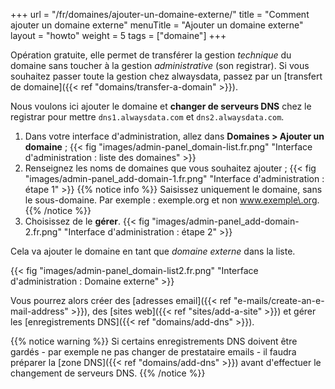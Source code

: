 +++
url = "/fr/domaines/ajouter-un-domaine-externe/"
title = "Comment ajouter un domaine externe"
menuTitle = "Ajouter un domaine externe"
layout = "howto"
weight = 5
tags = ["domaine"]
+++

Opération gratuite, elle permet de transférer la gestion _technique_ du domaine sans toucher à la gestion _administrative_ (son registrar). Si vous souhaitez passer toute la gestion chez alwaysdata, passez par un [transfert de domaine]({{< ref "domains/transfer-a-domain" >}}).

Nous voulons ici ajouter le domaine et **changer de serveurs DNS** chez le registrar pour mettre `dns1.alwaysdata.com` et `dns2.alwaysdata.com`.

1. Dans votre interface d'administration, allez dans **Domaines > Ajouter un domaine** ;
   {{< fig "images/admin-panel_domain-list.fr.png" "Interface d'administration : liste des domaines" >}}
2. Renseignez les noms de domaines que vous souhaitez ajouter ;
   {{< fig "images/admin-panel_add-domain-1.fr.png" "Interface d'administration : étape 1" >}}
   {{% notice info %}}
   Saisissez uniquement le domaine, sans le sous-domaine. Par exemple : exemple.org et non www.exemple\.org.
   {{% /notice %}}
3. Choisissez de le **gérer**.
   {{< fig "images/admin-panel_add-domain-2.fr.png" "Interface d'administration : étape 2" >}}

Cela va ajouter le domaine en tant que _domaine externe_ dans la liste.

{{< fig "images/admin-panel_domain-list2.fr.png" "Interface d'administration : Domaine externe" >}}

Vous pourrez alors créer des [adresses email]({{< ref "e-mails/create-an-e-mail-address" >}}), des [sites web]({{< ref "sites/add-a-site" >}}) et gérer les [enregistrements DNS]({{< ref "domains/add-dns" >}}).

{{% notice warning %}}
Si certains enregistrements DNS doivent être gardés - par exemple ne pas changer de prestataire emails - il faudra préparer la [zone DNS]({{< ref "domains/add-dns" >}}) avant d'effectuer le changement de serveurs DNS.
{{% /notice %}}
